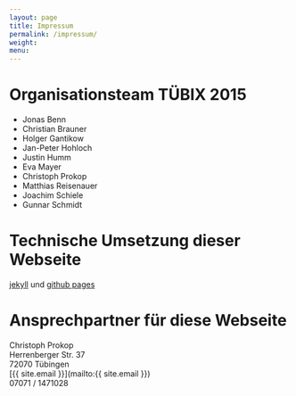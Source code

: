 ```yaml
---
layout: page
title: Impressum
permalink: /impressum/
weight:
menu:
---
```


# Organisationsteam T&Uuml;BIX 2015

* Jonas Benn
* Christian Brauner
* Holger Gantikow
* Jan-Peter Hohloch
* Justin Humm
* Eva Mayer
* Christoph Prokop
* Matthias Reisenauer
* Joachim Schiele
* Gunnar Schmidt

# Technische Umsetzung dieser Webseite
<a href="http://jekyllrb.com/" target="_blank">jekyll</a> und <a href="https://pages.github.com" target="_blank">github pages</a>

# Ansprechpartner für diese Webseite<br />
Christoph Prokop<br />
Herrenberger Str. 37<br />
72070 T&uuml;bingen<br />
[{{ site.email }}](mailto:{{ site.email }})<br />
07071 / 1471028<br />
